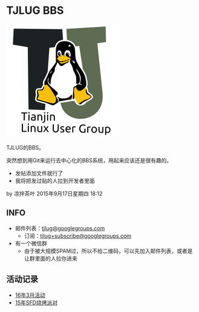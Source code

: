 TJLUG BBS
=========

<img src="./img/tjlugLogo_300x300.png" alt="TJLUG LOGO" />

TJLUG的BBS。

突然想到用Git来运行去中心化的BBS系统，用起来应该还是很有趣的。

* 发帖添加文件就行了
* 我将把发过贴的人拉到开发者里面

by 凉拌茶叶 2015年9月17日星期四 18:12

INFO
----

* 邮件列表：tjlug@googlegroups.com
	- 订阅：tjlug+subscribe@googlegroups.com
* 有一个微信群
	- 由于被大规模SPAM过，所以不给二维码，可以先加入邮件列表，或者是让群里面的人拉你进来

活动记录
--------

* [16年3月活动](16年3月活动.md)
* [15年SFD烧烤派对](15年SFD烧烤派对.md)
